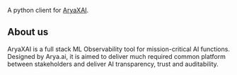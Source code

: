 A python client for [AryaXAI](https://xai.arya.ai).

## About us
AryaXAI is a full stack ML Observability tool for mission-critical AI functions. Designed by Arya.ai, it is aimed to deliver much required common platform between stakeholders and deliver AI transparency, trust and auditability.
